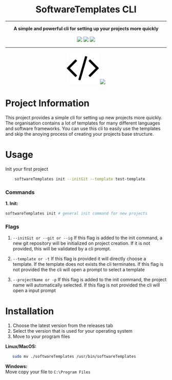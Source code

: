 <div align="center">
    <h1>SoftwareTemplates CLI</h1>
<hr>
<strong>A simple and powerful cli for setting up your projects more quickly</strong><br><br>
<img src="https://img.shields.io/github/workflow/status/SoftwareTemplates/cli/Test?style=for-the-badge">
<img src="https://img.shields.io/github/license/SoftwareTemplates/cli?style=for-the-badge"> 
<img src="https://img.shields.io/github/go-mod/go-version/SoftwareTemplates/cli?style=for-the-badge">
</div>
<hr>

<div align="center">
<img src=".media/icon.png" width="100">
<img src="https://upload.wikimedia.org/wikipedia/commons/thumb/0/05/Go_Logo_Blue.svg/1200px-Go_Logo_Blue.svg.png" height="100">
</div>

# Project Information

This project provides a simple cli for setting up new projects more quickly. 
The organisation contains a lot of templates for many different languages and software frameworks.
You can use this cli to easily use the templates and skip the anoying process of 
creating your projects base structure.

# Usage

Init your first project
```bash
    softwareTemplates init --initGit --template test-template
```

### Commands

<strong>1. Init:</strong><br>
```bash
softwareTemplates init # general init command for new projects
```

### Flags

1. `--initGit or --git or --ig`
If this flag is added to the init command, a new git repository will be 
initialized on project creation. If it is not provided, this will be validated by a cli prompt.

2. `--template or -t`
If this flag is provided it will directly choose a template. If the 
template does not exists the cli terminates. If this flag is not provided the 
the cli will open a prompt to select a template

3. `--projectName or -p`
If this flag is added to the init command, the project name will automatically
selected. If this flag is not provided the cli will open a input prompt


# Installation

1. Choose the latest version from the releases tab
2. Select the version that is used for your operating system
3. Move to your program files

<strong>Linux/MacOS: </strong>
```bash
   sudo mv ./softwareTemplates /usr/bin/softwareTemplates
```

<strong>Windows:</strong><br>
Move copy your file to `C:\Program Files`

